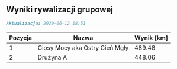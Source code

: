 ## Wyniki rywalizacji grupowej

```markdown
Aktualizacja: 2020-06-12 18:51
```

Pozycja | Nazwa | Wynik [km] |
------------ | -------------  | -------------
 1 |Ciosy Mocy aka Ostry Cień Mgły | 489.48 
 2 |Drużyna A | 448.06